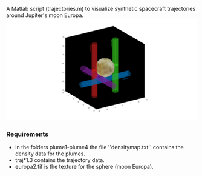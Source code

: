 A Matlab script (trajectories.m) to visualize synthetic spacecraft trajectories around Jupiter's moon Europa.
![](trajectories.png)

### Requirements
* in the folders plume1-plume4 the file ''densitymap.txt'' contains the density data for the plumes. 
* traj*1.3 contains the trajectory data.
* europa2.tif is the texture for the sphere (moon Europa). 

